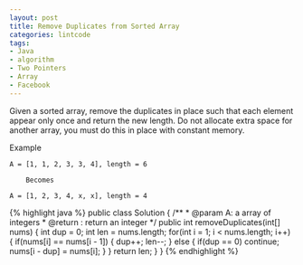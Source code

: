 ```yaml
---
layout: post
title: Remove Duplicates from Sorted Array
categories: lintcode
tags:
- Java
- algorithm
- Two Pointers
- Array
- Facebook
---
```


Given a sorted array, remove the duplicates in place such that each element appear only once and return the new length. Do not allocate extra space for another array, you must do this in place with constant memory.

Example

```
A = [1, 1, 2, 3, 3, 4], length = 6

    Becomes 

A = [1, 2, 3, 4, x, x], length = 4
```

{% highlight java %}
public class Solution {
    /**
     * @param A: a array of integers
     * @return : return an integer
     */
    public int removeDuplicates(int[] nums) {
        int dup = 0;
        int len = nums.length;
        for(int i = 1; i < nums.length; i++) {
            if(nums[i] == nums[i - 1]) {
                dup++;
                len--;
            }
            else {
                if(dup == 0)
                    continue;
                nums[i - dup] = nums[i];
            }
        }
        return len;
    }
}
{% endhighlight %}
